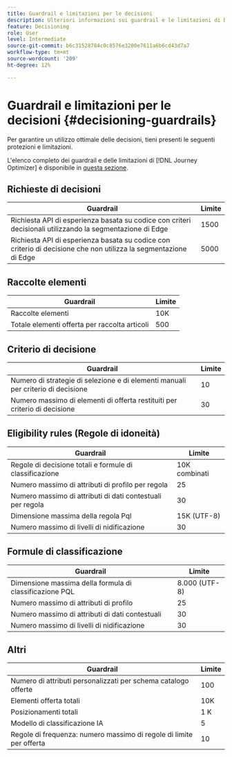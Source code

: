 ```yaml
---
title: Guardrail e limitazioni per le decisioni
description: Ulteriori informazioni sui guardrail e le limitazioni di Decisioning.
feature: Decisioning
role: User
level: Intermediate
source-git-commit: b6c31528784c0c8576e3200e7611a6b6cd43d7a7
workflow-type: tm+mt
source-wordcount: '209'
ht-degree: 12%

---
```



# Guardrail e limitazioni per le decisioni {#decisioning-guardrails}

Per garantire un utilizzo ottimale delle decisioni, tieni presenti le seguenti protezioni e limitazioni.

L&#39;elenco completo dei guardrail e delle limitazioni di [!DNL Journey Optimizer] è disponibile in [questa sezione](../start/guardrails.md).

## Richieste di decisioni

| Guardrail | Limite |
| ------- | ------- |
| Richiesta API di esperienza basata su codice con criteri decisionali utilizzando la segmentazione di Edge | 1500 |
| Richiesta API di esperienza basata su codice con criterio di decisione che non utilizza la segmentazione di Edge | 5000 |

## Raccolte elementi

| Guardrail | Limite |
| ------- | ------- |
| Raccolte elementi | 10K |
| Totale elementi offerta per raccolta articoli | 500 |

## Criterio di decisione

| Guardrail | Limite |
| ------- | ------- |
| Numero di strategie di selezione e di elementi manuali per criterio di decisione | 10 |
| Numero massimo di elementi di offerta restituiti per criterio di decisione | 30 |

## Eligibility rules (Regole di idoneità)

| Guardrail | Limite |
| ------- | ------- |
| Regole di decisione totali e formule di classificazione | 10K combinati |
| Numero massimo di attributi di profilo per regola | 25 |
| Numero massimo di attributi di dati contestuali per regola | 30 |
| Dimensione massima della regola Pql | 15K (UTF-8) |
| Numero massimo di livelli di nidificazione | 30 |

## Formule di classificazione

| Guardrail | Limite |
| ------- | ------- |
| Dimensione massima della formula di classificazione PQL | 8.000 (UTF-8) |
| Numero massimo di attributi di profilo | 25 |
| Numero massimo di attributi di dati contestuali | 30 |
| Numero massimo di livelli di nidificazione | 30 |

## Altri

| Guardrail | Limite |
| ------- | ------- |
| Numero di attributi personalizzati per schema catalogo offerte | 100 |
| Elementi offerta totali | 10K |
| Posizionamenti totali | 1 K |
| Modello di classificazione IA | 5 |
| Regole di frequenza: numero massimo di regole di limite per offerta | 10 |
